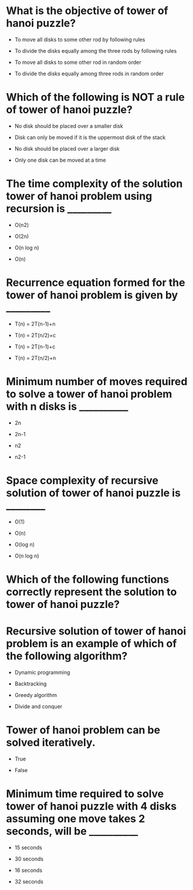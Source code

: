 # What is the objective of tower of hanoi puzzle?

* To move all disks to some other rod by following rules

- To divide the disks equally among the three rods by following rules

- To move all disks to some other rod in random order

- To divide the disks equally among three rods in random order

# Which of the following is NOT a rule of tower of hanoi puzzle?

- No disk should be placed over a smaller disk

- Disk can only be moved if it is the uppermost disk of the stack

* No disk should be placed over a larger disk

- Only one disk can be moved at a time

# The time complexity of the solution tower of hanoi problem using recursion is _________

- O(n2)

* O(2n)

- O(n log n)

- O(n)

# Recurrence equation formed for the tower of hanoi problem is given by _________

- T(n) = 2T(n-1)+n

- T(n) = 2T(n/2)+c

* T(n) = 2T(n-1)+c

- T(n) = 2T(n/2)+n

# Minimum number of moves required to solve a tower of hanoi problem with n disks is __________

- 2n

* 2n-1

- n2

- n2-1

# Space complexity of recursive solution of tower of hanoi puzzle is ________

- O(1)

* O(n)

- O(log n)

- O(n log n)

# Which of the following functions correctly represent the solution to tower of hanoi puzzle?

# Recursive solution of tower of hanoi problem is an example of which of the following algorithm?

- Dynamic programming

- Backtracking

- Greedy algorithm

* Divide and conquer

# Tower of hanoi problem can be solved iteratively.

* True

- False

# Minimum time required to solve tower of hanoi puzzle with 4 disks assuming one move takes 2 seconds, will be __________

- 15 seconds

* 30 seconds

- 16 seconds

- 32 seconds

